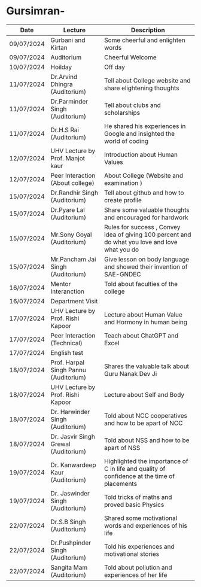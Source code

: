 # Gursimran-
Date | Lecture | Description |
| ----------- | ----------- | ----------- | 
| 09/07/2024 | Gurbani and Kirtan | Some cheerful and enlighten words |
| 09/07/2024 | Auditorium | Cheerful Welcome |
| 10/07/2024 | Hoilday | Off day|
| 11/07/2024 | Dr.Arvind Dhingra (Auditorium) | Tell about College website and share elightening thoughts |
| 11/07/2024 | Dr.Parminder Singh (Auditorium) | Tell about clubs and scholarships |
| 11/07/2024 | Dr.H.S Rai (Auditorium) | He shared his experiences in Google and insighted the world of coding |
| 12/07/2024 | UHV Lecture by Prof. Manjot kaur | Introduction about Human Values |
| 12/07/2024 | Peer Interaction (About college) | About College (Website and examination ) |
| 15/07/2024 | Dr.Randhir Singh (Auditorium) | Tell about github and how to create profile |
| 15/07/2024 | Dr.Pyare Lal (Auditorium) | Share some valuable thoughts and encouraged for hardwork |
| 15/07/2024 | Mr.Sony Goyal (Auditorium) | Rules for success , Convey idea of giving 100 percent and do what you love and love what you do |
| 15/07/2024 | Mr.Pancham Jai Singh (Auditorium) | Give lesson on body language and showed their invention of SAE-GNDEC |
| 16/07/2024 | Mentor Interanction | Told about faculties of the college |
| 16/07/2024 | Department Visit | |
| 17/07/2024 | UHV Lecture by Prof. Rishi Kapoor | Lecture about Human Value and Hormony in human being |
| 17/07/2024 | Peer Interaction (Technical) | Teach about ChatGPT and Excel |
| 17/07/2024 | English test | |
| 18/07/2024 | Prof. Harpal Singh Pannu (Auditorium) | Shares the valuable talk about Guru Nanak Dev Ji |
| 18/07/2024 | UHV Lecture by Prof. Rishi Kapoor | Lecture about Self and Body |
| 18/07/2024 | Dr. Harwinder Singh (Auditorium) | Told about NCC cooperatives and how to be apart of NCC |
| 18/07/2024 | Dr. Jasvir Singh Grewal (Auditorium) | Told about NSS and how to be apart of NSS |
| 19/07/2024 | Dr. Kanwardeep Kaur (Auditorium) | Highlighted the importance of C in life and quality of confidence at the time of placements |
| 19/07/2024 | Dr. Jaswinder Singh (Auditorium) | Told tricks of maths and proved basic Physics |
| 22/07/2024 | Dr.S.B Singh (Auditorium) | Shared some motivational words and experiences of his life |
| 22/07/2024 | Dr.Pushpinder Singh (Auditorium) | Told his experiences and motivational stories |
| 22/07/2024 | Sangita Mam (Auditorium) | Told about pollution and experiences of her life |
